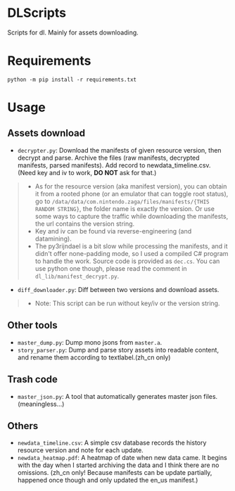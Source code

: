 # DLScripts
Scripts for dl. Mainly for assets downloading.
# Requirements
`python -m pip install -r requirements.txt`
# Usage
## Assets download
- ```decrypter.py```: Download the manifests of given resource version, then decrypt and parse. Archive the files (raw manifests, decrypted manifests, parsed manifests). Add record to newdata_timeline.csv. (Need key and iv to work, **DO NOT** ask for that.)  
> - As for the resource version (aka manifest version), you can obtain it from a rooted phone (or an emulator that can toggle root status), go to ```/data/data/com.nintendo.zaga/files/manifests/{THIS RANDOM STRING}```, the folder name is exactly the version. Or use some ways to capture the traffic while downloading the manifests, the url contains the version string.
> - Key and iv can be found via reverse-engineering (and datamining).
> - The py3rijndael is a bit slow while processing the manifests, and it didn't offer none-padding mode, so I used a compiled C# program to handle the work. Source code is provided as ```dec.cs```. You can use python one though, please read the comment in ```dl_lib/manifest_decrypt.py```.
- ```diff_downloader.py```: Diff between two versions and download assets.
> - Note: This script can be run without key/iv or the version string.
## Other tools
- ```master_dump.py```: Dump mono jsons from ```master.a```.
- ```story_parser.py```: Dump and parse story assets into readable content, and rename them according to textlabel.(zh_cn only)
## Trash code
- ```master_json.py```: A tool that automatically generates master json files. (meaningless...)
## Others
- ```newdata_timeline.csv```: A simple csv database records the history resource version and note for each update.
- ```newdata_heatmap.pdf```: A heatmap of date when new data came. It begins with the day when I started archiving the data and I think there are no omissions. (zh_cn only! Because manifests can be update partially, happened once though and only updated the en_us manifest.)